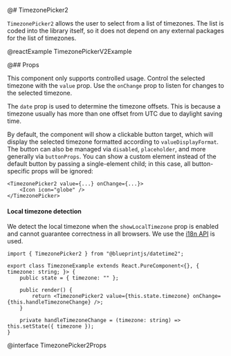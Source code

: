 @# TimezonePicker2

`TimezonePicker2` allows the user to select from a list of timezones. The list is coded into the library itself, so it does not depend on any external packages for the list of timezones.

@reactExample TimezonePickerV2Example

@## Props

This component only supports controlled usage.
Control the selected timezone with the `value` prop.
Use the `onChange` prop to listen for changes to the selected timezone.

The `date` prop is used to determine the timezone offsets.
This is because a timezone usually has more than one offset from UTC due to daylight saving time.

By default, the component will show a clickable button target,
which will display the selected timezone formatted according to `valueDisplayFormat`.
The button can also be managed via `disabled`, `placeholder`, and more generally via `buttonProps`.
You can show a custom element instead of the default button by passing a single-element child; in this case,
all button-specific props will be ignored:

```tsx
<TimezonePicker2 value={...} onChange={...}>
    <Icon icon="globe" />
</TimezonePicker>
```

<div class="@ns-callout @ns-intent-warning @ns-icon-warning-sign">
    <h4 class="@ns-heading">Local timezone detection</h4>

We detect the local timezone when the `showLocalTimezone` prop is enabled and cannot guarantee correctness in all browsers.
We use the [i18n API](https://developer.mozilla.org/en-US/docs/Web/JavaScript/Reference/Global_Objects/DateTimeFormat/resolvedOptions) is used.
</div>

```tsx
import { TimezonePicker2 } from "@blueprintjs/datetime2";

export class TimezoneExample extends React.PureComponent<{}, { timezone: string; }> {
    public state = { timezone: "" };

    public render() {
        return <TimezonePicker2 value={this.state.timezone} onChange={this.handleTimezoneChange} />;
    }

    private handleTimezoneChange = (timezone: string) => this.setState({ timezone });
}
```

@interface TimezonePicker2Props
